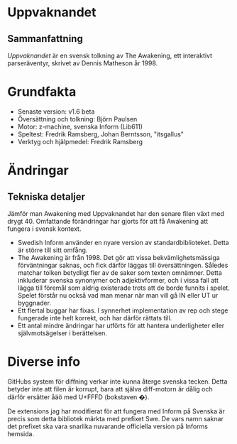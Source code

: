	
# Uppvaknandet
## Sammanfattning

*Uppvaknandet* är en svensk tolkning av The Awakening, ett interaktivt 
parseräventyr, skrivet av Dennis Matheson år 1998.

# Grundfakta

- Senaste version: v1.6 beta
- Översättning och tolkning: Björn Paulsen
- Motor: z-machine, svenska Inform (Lib611)
- Speltest:	Fredrik Ramsberg, Johan Berntsson, "itsgallus"
- Verktyg och hjälpmedel: Fredrik Ramsberg

# Ändringar

## Tekniska detaljer
Jämför man Awakening med Uppvaknandet har den senare filen växt med drygt 40. Omfattande förändringar har gjorts för att få Awakening att fungera i svensk kontext.

* Swedish Inform använder en nyare version av standardbiblioteket. Detta är större till sitt omfång. 
* The Awakening är från 1998. Det gör att vissa bekvämlighetsmässiga förväntningar saknas, och fick därför läggas till översättningen. Således matchar tolken betydligt fler av de saker som texten omnämner. Detta inkluderar svenska synonymer och adjektivformer, och i vissa fall att lägga till föremål som aldrig existerade trots att de borde funnits i spelet. Spelet förstår nu också vad man menar när man vill gå IN eller UT ur byggnader.
* Ett flertal buggar har fixas. I synnerhet implementation av rep och stege fungerade inte helt korrekt, och har därför rättats till.
* Ett antal mindre ändringar har utförts för att hantera underligheter eller självmotsägelser i berättelsen.  

# Diverse info

GitHubs system för diffning verkar inte kunna återge svenska tecken. Detta betyder inte att filen är korrupt, bara att själva diff-motorn är dålig och därför ersätter åäö med U+FFFD (bokstaven �).

De extensions jag har modifierat för att fungera med Inform på Svenska är precis som detta bibliotek märkta med prefixet Swe. De vars namn saknar det prefixet ska vara snarlika nuvarande officiella version på Informs hemsida.

